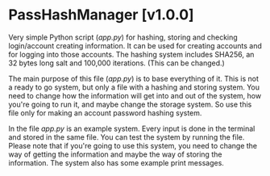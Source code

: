 # PassHashManager [v1.0.0]

Very simple Python script (*app.py*) for hashing, storing and checking login/account creating information. It can be used for creating accounts and for logging into those accounts. The hashing system includes SHA256, an 32 bytes long salt and 100,000 iterations. (This can be changed.)

The main purpose of this file (*app.py*) is to base everything of it. This is not a ready to go system, but only a file with a hashing and storing system. You need to change how the information will get into and out of the system, how you're going to run it, and maybe change the storage system. So use this file only for making an account password hashing system.

In the file *app.py* is an example system. Every input is done in the terminal and stored in the same file. You can test the system by running the file. Please note that if you're going to use this system, you need to change the way of getting the information and maybe the way of storing the information. The system also has some example print messages.
